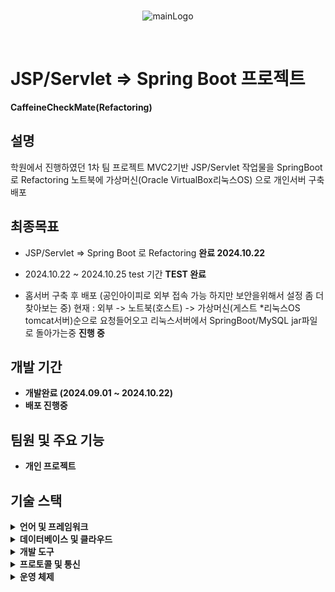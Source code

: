 <br>
<p align="center">
  <img src="https://github.com/user-attachments/assets/951d5ae3-4f4f-41b4-9891-f8980ba26216" alt="mainLogo"/>
</p>
<br>

# JSP/Servlet => Spring Boot 프로젝트

**CaffeineCheckMate(Refactoring)** 

## 설명

학원에서 진행하였던 1차 팀 프로젝트 MVC2기반 JSP/Servlet 작업물을  SpringBoot 로  Refactoring 
노트북에 가상머신(Oracle VirtualBox리눅스OS) 으로 개인서버 구축 배포

## 최종목표
- JSP/Servlet => Spring Boot 로 Refactoring **완료 2024.10.22**
- 2024.10.22 ~ 2024.10.25 test 기간 **TEST 완료**

- 홈서버 구축 후 배포 (공인아이피로 외부 접속 가능 하지만 보안을위해서 설정 좀 더 찾아보는 중)
  현재 : 외부 -> 노트북(호스트) -> 가상머신(게스트 *리눅스OS tomcat서버)순으로 요청들어오고 리눅스서버에서 
  SpringBoot/MySQL jar파일로 돌아가는중 **진행 중**

## 개발 기간

- **개발완료 (2024.09.01 ~ 2024.10.22)**
- **배포 진행중**

## 팀원 및 주요 기능

- **개인 프로젝트**

## 기술 스택

<details>
<summary><strong>언어 및 프레임워크</strong></summary>

- **Java** 17
- **JavaScript**
- **CSS**
- **Spring Boot** 3.3.0
- **JPA**
- **Spring Security** 6
- **Thymeleaf** 3.0.4

</details>

<details>
<summary><strong>데이터베이스 및 클라우드</strong></summary>

- **MySQL** 8.0.36
- **Tomcat** 9.0
- **노트북 개인서버 Oracle VirtualBox리눅스OS**
</details>

<details>
<summary><strong>개발 도구</strong></summary>

- **GitHub**
- **IntelliJ IDEA**
- **Visual Studio Code (VSCode)**

</details>

<details>
<summary><strong>프로토콜 및 통신</strong></summary>

- **TCP/IP**

</details>

<details>
<summary><strong>운영 체제</strong></summary>

- **Windows** 11
- **Linux** 24.0

</details>
